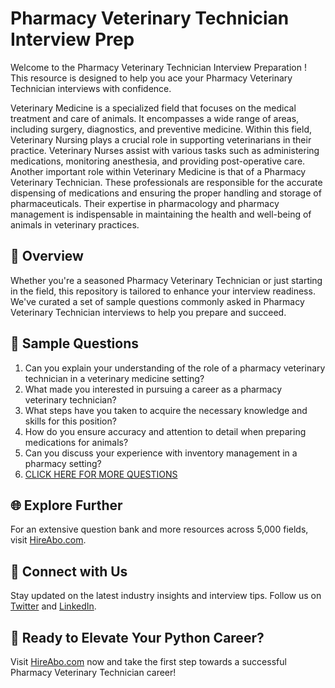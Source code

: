 # Pharmacy Veterinary Technician Interview Prep

Welcome to the Pharmacy Veterinary Technician Interview Preparation ! This resource is designed to help you ace your Pharmacy Veterinary Technician interviews with confidence.

Veterinary Medicine is a specialized field that focuses on the medical treatment and care of animals. It encompasses a wide range of areas, including surgery, diagnostics, and preventive medicine. Within this field, Veterinary Nursing plays a crucial role in supporting veterinarians in their practice. Veterinary Nurses assist with various tasks such as administering medications, monitoring anesthesia, and providing post-operative care. Another important role within Veterinary Medicine is that of a Pharmacy Veterinary Technician. These professionals are responsible for the accurate dispensing of medications and ensuring the proper handling and storage of pharmaceuticals. Their expertise in pharmacology and pharmacy management is indispensable in maintaining the health and well-being of animals in veterinary practices.

## 🚀 Overview

Whether you're a seasoned Pharmacy Veterinary Technician or just starting in the field, this repository is tailored to enhance your interview readiness. We've curated a set of sample questions commonly asked in Pharmacy Veterinary Technician interviews to help you prepare and succeed.

## 📝 Sample Questions

1. Can you explain your understanding of the role of a pharmacy veterinary technician in a veterinary medicine setting?
2. What made you interested in pursuing a career as a pharmacy veterinary technician?
3. What steps have you taken to acquire the necessary knowledge and skills for this position?
4. How do you ensure accuracy and attention to detail when preparing medications for animals?
5. Can you discuss your experience with inventory management in a pharmacy setting?
6. [CLICK HERE FOR MORE QUESTIONS](https://hireabo.com/job/24_1_24/Pharmacy%20Veterinary%20Technician)

## 🌐 Explore Further

For an extensive question bank and more resources across 5,000 fields, visit [HireAbo.com](https://www.hireabo.com).

## 📱 Connect with Us

Stay updated on the latest industry insights and interview tips. Follow us on [Twitter](https://twitter.com/hireabo) and [LinkedIn](https://www.linkedin.com/in/hire-abo-3609972a8/).

## 🚀 Ready to Elevate Your Python Career?

Visit [HireAbo.com](https://www.hireabo.com) now and take the first step towards a successful Pharmacy Veterinary Technician career!